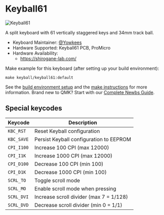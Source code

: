 # Keyball61

![Keyball61](https://raw.githubusercontent.com/Yowkees/keyball/f24aaa449eee3eb635794630aac0181600e94af0/keyball61/doc/rev1/images/kb61_001.jpg)

A split keyboard with 61 vertically staggered keys and 34mm track ball.

* Keyboard Maintainer: [@Yowkees](https://twitter.com/Yowkees)
* Hardware Supported: Keyball61 PCB, ProMicro
* Hardware Availability:
  * <https://shirogane-lab.com/>

Make example for this keyboard (after setting up your build environment):

    make keyball/keyball61:default

See the [build environment setup](https://docs.qmk.fm/#/getting_started_build_tools) and the [make instructions](https://docs.qmk.fm/#/getting_started_make_guide) for more information. Brand new to QMK? Start with our [Complete Newbs Guide](https://docs.qmk.fm/#/newbs).

## Special keycodes

Keycode    |Description
-----------|------------------------------------------------------------------
`KBC_RST`  |Reset Keyball configuration
`KBC_SAVE` |Persist Keyball configuration to EEPROM
`CPI_I100` |Increase 100 CPI (max 12000)
`CPI_I1K`  |Increase 1000 CPI (max 12000)
`CPI_D100` |Decrease 100 CPI (min 100)
`CPI_D1K`  |Decrease 1000 CPI (min 100)
`SCRL_TO`  |Toggle scroll mode
`SCRL_MO`  |Enable scroll mode when pressing
`SCRL_DVI` |Increase scroll divider (max 7 = 1/128)
`SCRL_DVD` |Decrease scroll divider (min 0 = 1/1)
